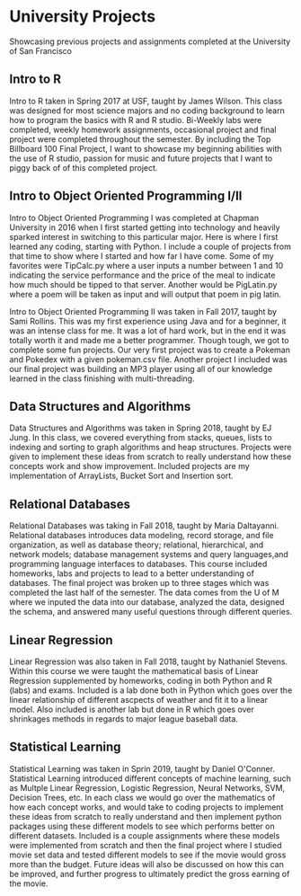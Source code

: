# University Projects

Showcasing previous projects and assignments completed at the University of San Francisco

## Intro to R

Intro to R taken in Spring 2017 at USF, taught by James Wilson. This class was designed for most science majors and no coding background to learn how to program the basics with R and R studio. Bi-Weekly labs were completed, weekly homework assignments, occasional project and final project were completed throughout the semester. By including the Top Billboard 100 Final Project, I want to showcase my beginning abilities with the use of R studio, passion for music and future projects that I want to piggy back of of this completed project.

## Intro to Object Oriented Programming I/II

Intro to Object Oriented Programming I was completed at Chapman University in 2016 when I first started getting into technology and heavily sparked interest in switching to this particular major. Here is where I first learned any coding, starting with Python. I include a couple of projects from that time to show where I started and how far I have come. Some of my favorites were TipCalc.py where a user inputs a number between 1 and 10 indicating the service performance and the price of the meal to indicate how much should be tipped to that server. Another would be PigLatin.py where a poem will be taken as input and will output that poem in pig latin. 


Intro to Object Oriented Programming II was taken in Fall 2017, taught by Sami Rollins. This was my first experience using Java and for a beginner, it was an intense class for me. It was a lot of hard work, but in the end it was totally worth it and made me a better programmer. Though tough, we got to complete some fun projects. Our very first project was to create a Pokeman and Pokedex with a given pokeman.csv file. Another project I included was our final project was building an MP3 player using all of our knowledge learned in the class finishing with multi-threading. 


## Data Structures and Algorithms
Data Structures and Algorithms was taken in Spring 2018, taught by EJ Jung. In this class, we covered everything from stacks, queues, lists to indexing and sorting to graph algorithms and heap structures. Projects were given to implement these ideas from scratch to really understand how these concepts work and show improvement. Included projects are my implementation of ArrayLists, Bucket Sort and Insertion sort.


## Relational Databases
Relational Databases was taking in Fall 2018, taught by Maria Daltayanni. Relational databases introduces data modeling, record storage, and file organization, as well as database theory; relational, hierarchical, and network models; database management systems and query languages,and programming language interfaces to databases.  This course included homeworks, labs and projects to lead to a better understanding of databases. The final project was broken up to three stages which was completed the last half of the semester. The data comes from the U of M  where we inputed the data into our database, analyzed the data, designed the schema, and answered many useful questions through different queries.

## Linear Regression
Linear Regression was also taken in Fall 2018, taught by Nathaniel Stevens. Within this course we were taught the mathematical basis of Linear Regression supplemented by homeworks, coding in both Python and R (labs) and exams. Included is a lab done both in Python which goes over the linear relationship of different ascpects of weather and fit it to a linear model. Also included is another lab but done in R which goes over shrinkages methods in regards to major league baseball data.


## Statistical Learning
Statistical Learning was taken in Sprin 2019, taught by Daniel O'Conner. Statistical Learning introduced different concepts of machine learning, such as Multple Linear Regression, Logistic Regression, Neural Networks, SVM, Decision Trees, etc. In each class we would go over the mathematics of how each concept works, and would take to coding projects to implement these ideas from scratch to really understand and then implement python packages using these different models to see which performs better on different datasets. Included is a couple assignments where these models were implemented from scratch and then the final project where I studied movie set data and tested different models to see if the movie would gross more than the budget. Future ideas will also be discussed on how this can be improved, and further progress to ultimately predict the gross earning of the movie.

